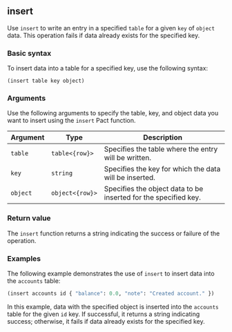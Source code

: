 ## insert

Use `insert` to write an entry in a specified `table` for a given `key` of `object` data.
This operation fails if data already exists for the specified key.

### Basic syntax

To insert data into a table for a specified key, use the following syntax:

`(insert table key object)`

### Arguments

Use the following arguments to specify the table, key, and object data you want to insert using the `insert` Pact function.

| Argument | Type | Description |
| --- | --- | --- |
| `table` | `table<{row}>` | Specifies the table where the entry will be written. |
| `key` | `string` | Specifies the key for which the data will be inserted. |
| `object` | `object<{row}>` | Specifies the object data to be inserted for the specified key. |

### Return value

The `insert` function returns a string indicating the success or failure of the operation.

### Examples

The following example demonstrates the use of `insert` to insert data into the `accounts` table:

```lisp
(insert accounts id { "balance": 0.0, "note": "Created account." })
```

In this example, data with the specified object is inserted into the `accounts` table for the given `id` key. If successful, it returns a string indicating success; otherwise, it fails if data already exists for the specified key.
